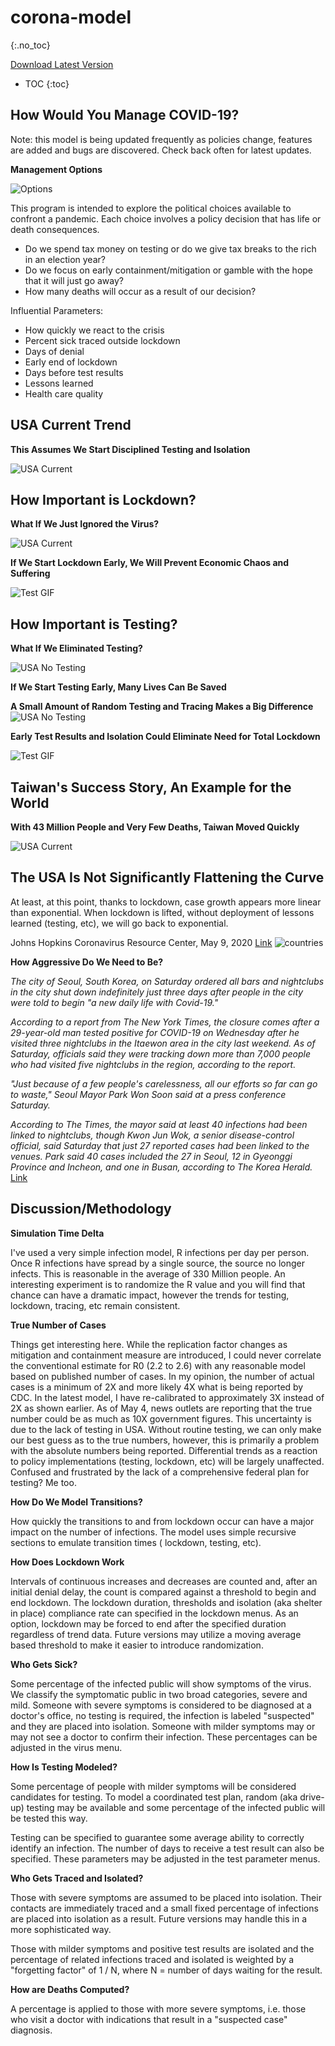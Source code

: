 # corona-model
{:.no_toc} 

[Download Latest Version](https://github.com/corona-python/corona-model/releases)  

* TOC
{:toc}

## How Would You Manage COVID-19?
Note: this model is being updated frequently as policies change, features are added and bugs are discovered. 
Check back often for latest updates.

**Management Options**

![Options](https://raw.githubusercontent.com/wiki/corona-python/corona-model/images/options.PNG)

This program is intended to explore the political choices available to confront a pandemic.
Each choice involves a policy decision that has life or death consequences. 
- Do we spend tax money on testing or do we give tax breaks to the rich in an election year?
- Do we focus on early containment/mitigation or gamble with the hope that it will just go away?
- How many deaths will occur as a result of our decision?

Influential Parameters:
- How quickly we react to the crisis
- Percent sick traced outside lockdown
- Days of denial
- Early end of lockdown
- Days before test results
- Lessons learned
- Health care quality

## USA Current Trend
**This Assumes We Start Disciplined Testing and Isolation**

![USA Current](https://raw.githubusercontent.com/wiki/corona-python/corona-model/images/usa.png)

## How Important is Lockdown?  
**What If We Just Ignored the Virus?**

![USA Current](https://raw.githubusercontent.com/wiki/corona-python/corona-model/images/no_lock.png)

**If We Start Lockdown Early, We Will Prevent Economic Chaos and Suffering**

![Test GIF](https://raw.githubusercontent.com/wiki/corona-python/corona-model/images/output_cLmFbh.gif)

## How Important is Testing?
**What If We Eliminated Testing?**

![USA No Testing](https://raw.githubusercontent.com/wiki/corona-python/corona-model/images/no_testing.png)

**If We Start Testing Early, Many Lives Can Be Saved**

**A Small Amount of Random Testing and Tracing Makes a Big Difference**
![USA No Testing](https://raw.githubusercontent.com/wiki/corona-python/corona-model/images/test_early.png)

**Early Test Results and Isolation Could Eliminate Need for Total Lockdown**

![Test GIF](https://raw.githubusercontent.com/wiki/corona-python/corona-model/images/output_7y4R8d.gif)

## Taiwan's Success Story, An Example for the World
**With 43 Million People and Very Few Deaths, Taiwan Moved Quickly**

![USA Current](https://raw.githubusercontent.com/wiki/corona-python/corona-model/images/taiwan_flat.png)
 
## The USA Is Not Significantly Flattening the Curve
At least, at this point, thanks to lockdown, case growth appears more linear than exponential. When lockdown is lifted, without deployment of lessons learned (testing, etc), we will go back to exponential.

 Johns Hopkins Coronavirus Resource Center, May 9, 2020 [Link](https://coronavirus.jhu.edu/data/cumulative-cases)
![countries](https://raw.githubusercontent.com/wiki/corona-python/corona-model/images/countries_may9.png)

**How Aggressive Do We Need to Be?**

_The city of Seoul, South Korea, on Saturday ordered all bars and nightclubs in the city shut down indefinitely just three days after people in the city were told to begin "a new daily life with Covid-19."_

_According to a report from The New York Times, the closure comes after a 29-year-old man tested positive for COVID-19 on Wednesday after he visited three nightclubs in the Itaewon area in the city last weekend. As of Saturday, officials said they were tracking down more than 7,000 people who had visited five nightclubs in the region, according to the report._

_"Just because of a few people's carelessness, all our efforts so far can go to waste," Seoul Mayor Park Won Soon said at a press conference Saturday._

_According to The Times, the mayor said at least 40 infections had been linked to nightclubs, though Kwon Jun Wok, a senior disease-control official, said Saturday that just 27 reported cases had been linked to the venues.
Park said 40 cases included the 27 in Seoul, 12 in Gyeonggi Province and Incheon, and one in Busan, according to The Korea Herald._ [Link](https://www.businessinsider.com/seoul-bars-and-clubs-closed-after-covid-19-cases-linked-2020-5)

## Discussion/Methodology
**Simulation Time Delta**

I've used a very simple infection model, R infections per day per person. Once R infections have spread by a single source, 
the source no longer infects. This is reasonable in the average of 330 Million people. An interesting experiment is to 
randomize the R value and you will find that chance can have a dramatic impact, however the trends for testing, 
lockdown, tracing, etc remain consistent.

**True Number of Cases**

Things get interesting here. While the replication factor changes as mitigation and containment measure are introduced, 
I could never correlate the conventional estimate for R0 (2.2 to 2.6) with any reasonable model based on published number of cases. 
In my opinion, the number of actual cases is a minimum of 2X and more likely 4X what is being reported by CDC. In the latest model, I have re-calibrated  to approximately 3X instead of 2X as shown earlier. As of May 4, news outlets are reporting that the true number could be as much as 10X government figures. This uncertainty is due to the lack of testing in USA. Without routine testing, we can only make our best guess as to the true numbers, however, this is primarily a problem with the absolute numbers being reported. Differential trends as a reaction to policy implementations (testing, lockdown, etc) will be largely unaffected. Confused and frustrated by the lack of a comprehensive federal plan for testing? Me too.

**How Do We Model Transitions?**

How quickly the transitions to and from lockdown occur can have a major impact on the number of infections. The model uses simple recursive sections to emulate transition times ( lockdown, testing, etc).

**How Does Lockdown Work**

Intervals of continuous increases and decreases are counted and, after an initial denial delay, the count is compared 
against a threshold to begin and end lockdown. The lockdown duration, thresholds and isolation (aka shelter in place) 
compliance rate can specified in the lockdown menus. As an option, lockdown may be forced to end after the specified duration
regardless of trend data. Future versions may utilize a moving average based threshold to make it easier to introduce randomization.

**Who Gets Sick?**

Some percentage of the infected public will show symptoms of the virus. We classify the symptomatic public in two 
broad categories, severe and mild. Someone with severe symptoms is considered to be diagnosed at a doctor's office, no testing 
is required, the infection is labeled "suspected" and they are placed into isolation. Someone with milder symptoms 
may or may not see a doctor to confirm their infection. These percentages can be adjusted in the virus menu.

**How Is Testing Modeled?**

Some percentage of people with milder symptoms will be considered candidates for testing. To model a coordinated
test plan, random (aka drive-up) testing may be available and some percentage of the infected public will be tested
this way. 

Testing can be specified to guarantee some average ability to correctly identify an infection. 
The number of days to receive a test result can also be specified. These parameters may be adjusted in the test 
parameter menus. 

**Who Gets Traced and Isolated?**

Those with severe symptoms are assumed to be placed into isolation. Their contacts are immediately traced and 
a small fixed percentage of infections are placed into isolation as a result. Future versions may handle this in
a more sophisticated way.

Those with milder symptoms and positive test results are isolated and the percentage of related infections traced and 
isolated is weighted by a "forgetting factor" of 1 / N, where N = number of days waiting for the result. 

**How are Deaths Computed?**

A percentage is applied to those with more severe symptoms, i.e. those who visit a doctor with indications that result in a "suspected case" diagnosis.

